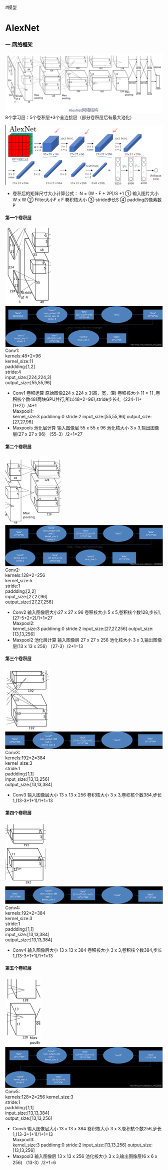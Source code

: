 #模型

# AlexNet
### 一.网络框架
![AlexNet1](jpg/AlexNet1.png)
8个学习层：5个卷积层+3个全连接层（部分卷积层后有最大池化）

![AlexNet2](jpg/AlexNet2.png)

- 卷积后的矩阵尺寸大小计算公式： N = (W - F + 2P)/S +1
① 输入图片大小W x W
② Filter大小F x F 卷积核大小
③ stride步长S
④ padding的像素数P

#### 第一个卷积层
![ALexNet3](jpg/AlexNet3.png)
![ALexNet4](jpg/AlexNet4.png)
Conv1:  
kernels:48*2=96  
kernel_size:11  
paddding:[1,2]  
stride:4  
input_size:[224,224,3]  
output_size:[55,55,96]  
- Conv1 卷积运算 原始图像224 x 224 x 3(高，宽，深)  卷积核大小 11 * 11 ,卷积核个数48(两块GPU并行,所以48*2=96),stride步长4,（224-11+(1+2)）/4+1  
Maxpool1:  
kernel_size:3
paddinng:0
stride:2
input_size:[55,55,96]
output_size:[27,27,96]
- Maxpools 池化层计算 输入图像层 55 x 55 x 96 池化核大小 3 x 3,输出图像层(27 x 27 x 96)          （55-3）/2+1=27  
#### 第二个卷积层
![AlexNet5](jpg/AlexNet5.png)
![AlexNet6](jpg/AlexNet6.png)
Conv2:  
kernels:128*2=256  
kernel_size:5  
stride:1  
paddding:[2,2]  
input_size:[27,27,96]  
output_size:[27,27,256]  
- Conv2 输入图像层大小27 x 27 x 96 卷积核大小 5 x 5,卷积核个数128,步长1,(27-5+2+2)/1+1=27  
Maxpool2:  
kernel_size:3
paddinng:0
stride:2
input_size:[27,27,256]
output_size:[13,13,256]
- Maxpool2 池化层计算 输入图像层 27 x 27 x 256 池化核大小 3 x 3,输出图像层(13 x 13 x 256)          （27-3）/2+1=13  
#### 第三个卷积层
![AlexNet7](jpg/AlexNet7.png)
![AlexNet8](jpg/AlexNet8.png)
Conv3:  
kernels:192*2=384  
kernel_size:3  
stride:1  
paddding:[1,1]  
input_size:[13,13,256]  
output_size:[13,13,384]  
- Conv3 输入图像层大小 13 x 13 x 256 卷积核大小 3 x 3,卷积核个数384,步长1,(13-3+1+1)/1+1=13  
#### 第四个卷积层
![AlexNet9](jpg/AlexNet9.png)
![AlexNet10](jpg/AlexNet10.png)
Conv4:  
kernels:192*2=384  
kernel_size:3  
stride:1  
paddding:[1,1]  
input_size:[13,13,384]  
output_size:[13,13,384]  
- Conv4 输入图像层大小 13 x 13 x 384 卷积核大小 3 x 3,卷积核个数384,步长1,(13-3+1+1)/1+1=13  
#### 第五个卷积层
![AlexNet11](jpg/AlexNet11.png)
![AlexNet12](jpg/AlexNet12.png)
Conv5:  
kernels:128*2=256 
kernel_size:3  
stride:1  
paddding:[1,1]  
input_size:[13,13,384]  
output_size:[13,13,256]
- Conv5 输入图像层大小 13 x 13 x 384 卷积核大小 3 x 3,卷积核个数256,步长1,(13-3+1+1)/1+1=13  
Maxpool3:  
kernel_size:3
paddinng:0
stride:2
input_size:[13,13,256]
output_size:[13,13,256]  
- Maxpool3 输入图像层 13 x 13 x 256 池化核大小 3 x 3,输出图像层(6 x 6 x 256)          （13-3）/2+1=6

 

